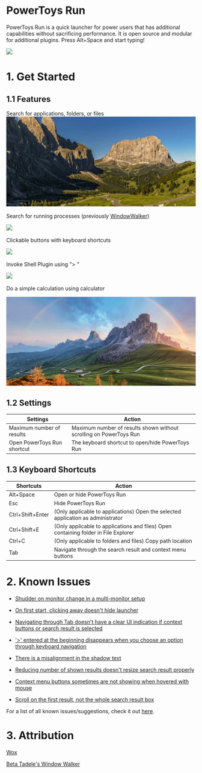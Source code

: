 # PowerToys Run
PowerToys Run is a quick launcher for power users that has additional
capabilities without sacrificing performance. It is open source and
modular for additional plugins. Press Alt+Space and start typing!

![](../../../doc/images/Launcher/QuickStart.gif)

# 1\. Get Started 
## 1\.1 Features
Search for applications, folders, or files
![](../../../doc/images/Launcher/Features.gif)

Search for running processes (previously
[WindowWalker](https://github.com/betsegaw/windowwalker/))

![](../../../doc/images/Launcher/FeaturesWindowWalker.gif)

Clickable buttons with keyboard shortcuts

![](../../../doc/images/Launcher/FeaturesButtons.gif)

Invoke Shell Plugin using "\> "

![](../../../doc/images/Launcher/FeaturesShell.gif)

Do a simple calculation using calculator

![](../../../doc/images/Launcher/FeaturesCalculator.gif)

## 1\.2 Settings 
  | **Settings**   |               **Action** |
  | --------------- | ------------------------------------------------------------------------------- |
  | Maximum number of results  |   Maximum number of results shown without scrolling on PowerToys Run |
  | Open PowerToys Run shortcut |  The keyboard shortcut to open/hide PowerToys Run |

## 1\.3 Keyboard Shortcuts
  | **Shortcuts**   |   **Action** |
  | ------------------ | ---------------------------------------------------------------------------------|
  | Alt+Space |         Open or hide PowerToys Run |
  | Esc |               Hide PowerToys Run |
  | Ctrl+Shift+Enter |  (Only applicable to applications) Open the selected application as administrator |
  | Ctrl+Shift+E |      (Only applicable to applications and files) Open containing folder in File Explorer |
  | Ctrl+C |            (Only applicable to folders and files) Copy path location |
  | Tab |               Navigate through the search result and context menu buttons |

# 2\. Known Issues

-   [Shudder on monitor change in a multi-monitor setup](https://github.com/microsoft/PowerToys/issues/3018)

-   [On first start, clicking away doesn't hide launcher](https://github.com/microsoft/PowerToys/issues/2973)

-   [Navigating through Tab doesn't have a clear UI indication if context buttons or search result is selected](https://github.com/microsoft/PowerToys/issues/2559)

-   ['\>' entered at the beginning disappears when you choose an option through keyboard navigation](https://github.com/microsoft/PowerToys/issues/2576)

-   [There is a misalignment in the shadow text](https://github.com/microsoft/PowerToys/issues/2494)

- [Reducing number of shown results doesn't resize search result properly](https://github.com/microsoft/PowerToys/issues/2456)

-   [Context menu buttons sometimes are not showing when hovered with mouse](https://github.com/microsoft/PowerToys/issues/2420)

- [Scroll on the first result, not the whole search result box](https://github.com/microsoft/PowerToys/issues/2306)

For a list of all known issues/suggestions, check it out
[here](https://github.com/microsoft/PowerToys/issues?q=is%3Aopen+is%3Aissue+label%3AProduct-Launcher).

# 3\. Attribution

[Wox](https://github.com/Wox-launcher/Wox/)

[Beta Tadele's Window Walker](https://github.com/betsegaw/windowwalker)
